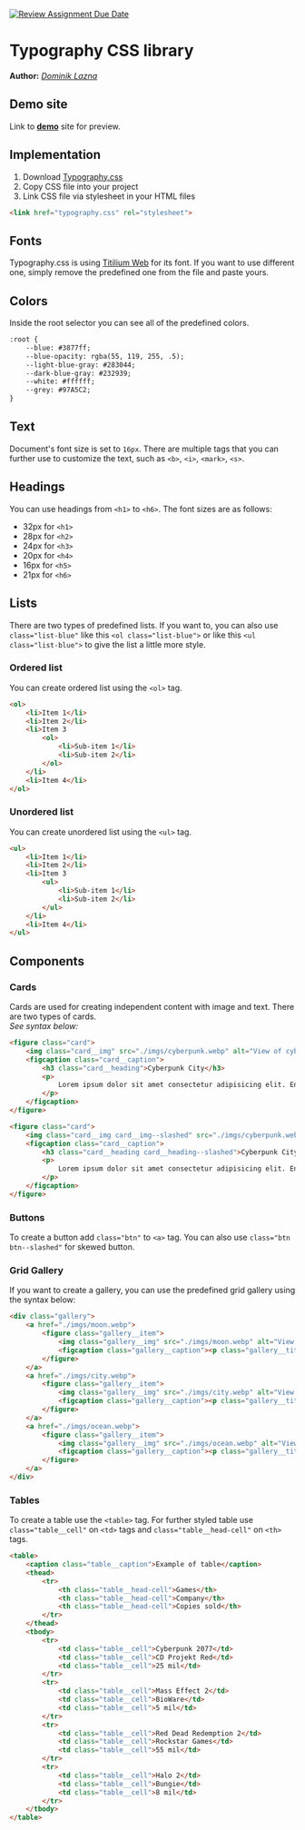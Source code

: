 [![Review Assignment Due Date](https://classroom.github.com/assets/deadline-readme-button-24ddc0f5d75046c5622901739e7c5dd533143b0c8e959d652212380cedb1ea36.svg)](https://classroom.github.com/a/zprwltzm)
# Typography CSS library
**Author:** [*Dominik Lazna*](https://github.com/DominikLazna)
## Demo site
Link to **[demo](http://www.github.io)** site for preview.
## Implementation
1. Download [Typography.css](css/typography.css)
2. Copy CSS file into your project
3. Link CSS file via stylesheet in your HTML files
```html
<link href="typography.css" rel="stylesheet">
```
## Fonts
Typography.css is using [Titilium Web](https://fonts.google.com/specimen/Titillium+Web?query=titil) for its font. If you want to use different one, simply remove the predefined one from the file and paste yours.
## Colors
Inside the root selector you can see all of the predefined colors.
```html
:root {
    --blue: #3877ff;
    --blue-opacity: rgba(55, 119, 255, .5);
    --light-blue-gray: #283044;
    --dark-blue-gray: #232939;
    --white: #ffffff;
    --grey: #97A5C2;
}
```
## Text
Document's font size is set to `16px`. There are multiple tags that you can further use to customize the text, such as `<b>`, `<i>`, `<mark>`, `<s>`.
## Headings
You can use headings from `<h1>` to `<h6>`. The font sizes are as follows:
* 32px for `<h1>`
* 28px for `<h2>`
* 24px for `<h3>`
* 20px for `<h4>`
* 16px for `<h5>`
* 21px for `<h6>`
## Lists
There are two types of predefined lists. If you want to, you can also use `class="list-blue"` like this `<ol class="list-blue">` or like this `<ul class="list-blue">` to give the list a little more style.
### Ordered list
You can create ordered list using the `<ol>` tag.
```html
<ol>
    <li>Item 1</li>
    <li>Item 2</li>
    <li>Item 3
        <ol>
            <li>Sub-item 1</li>
            <li>Sub-item 2</li>
        </ol>
    </li>
    <li>Item 4</li>
</ol>
```
### Unordered list
You can create unordered list using the `<ul>` tag.
```html
<ul>
    <li>Item 1</li>
    <li>Item 2</li>
    <li>Item 3
        <ul>
            <li>Sub-item 1</li>
            <li>Sub-item 2</li>
        </ul>
    </li>
    <li>Item 4</li>
</ul>
```
## Components
### Cards
Cards are used for creating independent content with image and text. There are two types of cards.  
*See syntax below:*
```html
<figure class="card">
    <img class="card__img" src="./imgs/cyberpunk.webp" alt="View of cyberpunk city">
    <figcaption class="card__caption">
        <h3 class="card__heading">Cyberpunk City</h3>
        <p>
            Lorem ipsum dolor sit amet consectetur adipisicing elit. Enim nemo est dolore libero nulla, numquam distinctio repellendus fugiat iste quae accusamus, saepe suscipit. In minus labore, veritatis                   apiente cum illo
        </p>
    </figcaption>
</figure>
```
```html
<figure class="card">
    <img class="card__img card__img--slashed" src="./imgs/cyberpunk.webp" alt="View of cyberpunk city">
    <figcaption class="card__caption">
        <h3 class="card__heading card__heading--slashed">Cyberpunk City</h3>
        <p>
            Lorem ipsum dolor sit amet consectetur adipisicing elit. Enim nemo est dolore libero nulla, numquam distinctio repellendus fugiat iste quae accusamus, saepe suscipit. In minus labore, veritatis                   sapiente cum illo.
        </p>
    </figcaption>
</figure>
```
### Buttons
To create a button add `class="btn"` to `<a>` tag. You can also use `class="btn btn--slashed"` for skewed button.
### Grid Gallery
If you want to create a gallery, you can use the predefined grid gallery using the syntax below:
```html
<div class="gallery">
    <a href="./imgs/moon.webp">
        <figure class="gallery__item">
            <img class="gallery__img" src="./imgs/moon.webp" alt="View on the moon">
            <figcaption class="gallery__caption"><p class="gallery__title">Moon</p></figcaption>
        </figure>
    </a>
    <a href="./imgs/city.webp">
        <figure class="gallery__item">
            <img class="gallery__img" src="./imgs/city.webp" alt="View on city">
            <figcaption class="gallery__caption"><p class="gallery__title">City</p></figcaption>
        </figure>
    </a>
    <a href="./imgs/ocean.webp">
        <figure class="gallery__item">
            <img class="gallery__img" src="./imgs/ocean.webp" alt="View on vast ocean">
            <figcaption class="gallery__caption"><p class="gallery__title">Ocean</p></figcaption>
        </figure>
    </a>
</div>
```
### Tables
To create a table use the `<table>` tag. For further styled table use `class="table__cell"` on `<td>` tags and `class="table__head-cell"` on `<th>` tags.
```html
<table>
    <caption class="table__caption">Example of table</caption>
    <thead>
        <tr>
            <th class="table__head-cell">Games</th>
            <th class="table__head-cell">Company</th>
            <th class="table__head-cell">Copies sold</th>
        </tr>
    </thead>
    <tbody>
        <tr>
            <td class="table__cell">Cyberpunk 2077</td>
            <td class="table__cell">CD Projekt Red</td>
            <td class="table__cell">25 mil</td>
        </tr>
        <tr>
            <td class="table__cell">Mass Effect 2</td>
            <td class="table__cell">BioWare</td>
            <td class="table__cell">5 mil</td>
        </tr>
        <tr>
            <td class="table__cell">Red Dead Redemption 2</td>
            <td class="table__cell">Rockstar Games</td>
            <td class="table__cell">55 mil</td>
        </tr>
        <tr>
            <td class="table__cell">Halo 2</td>
            <td class="table__cell">Bungie</td>
            <td class="table__cell">8 mil</td>
        </tr>
    </tbody>
</table>
```

